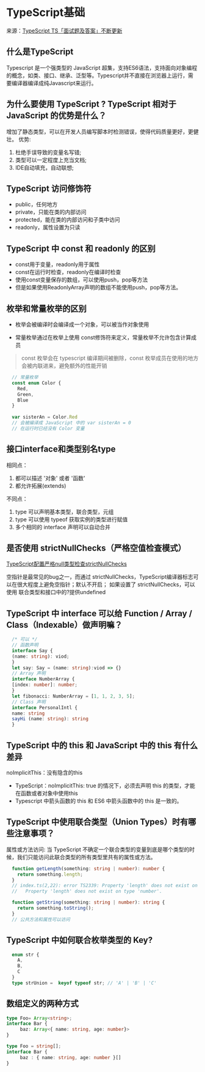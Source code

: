 # TypeScript基础

来源：[TypeScript TS「面试题及答案」不断更新](https://juejin.cn/post/6999985372440559624)

## 什么是TypeScript

Typescript 是一个强类型的 JavaScript 超集，支持ES6语法，支持面向对象编程的概念，如类、接口、继承、泛型等。Typescript并不直接在浏览器上运行，需要编译器编译成纯Javascript来运行。

## 为什么要使用 TypeScript ? TypeScript 相对于 JavaScript 的优势是什么？

增加了静态类型，可以在开发人员编写脚本时检测错误，使得代码质量更好，更健壮。
优势:

1. 杜绝手误导致的变量名写错;
2. 类型可以一定程度上充当文档;
3. IDE自动填充，自动联想;

## TypeScript 访问修饰符

- public，任何地方
- private，只能在类的内部访问
- protected，能在类的内部访问和子类中访问
- readonly，属性设置为只读

## TypeScript 中 const 和 readonly 的区别

- const用于变量，readonly用于属性
- const在运行时检查，readonly在编译时检查
- 使用const变量保存的数组，可以使用push，pop等方法
- 但是如果使用ReadonlyArray<type>声明的数组不能使用push，pop等方法。

## 枚举和常量枚举的区别

- 枚举会被编译时会编译成一个对象，可以被当作对象使用

- 常量枚举通过在枚举上使用 const修饰符来定义，常量枚举不允许包含计算成员

> const 枚举会在 typescript 编译期间被删除，const 枚举成员在使用的地方会被内联进来，避免额外的性能开销

```ts
  // 常量枚举 
  const enum Color { 
    Red, 
    Green, 
    Blue 
  } 
  
  var sisterAn = Color.Red 
  // 会被编译成 JavaScript 中的 var sisterAn = 0 
  // 在运行时已经没有 Color 变量 
```

## 接口interface和类型别名type

相同点：

1. 都可以描述 '对象' 或者 '函数'
2. 都允许拓展(extends)

不同点：

1. type 可以声明基本类型，联合类型，元组
2. type 可以使用 typeof 获取实例的类型进行赋值
3. 多个相同的 interface 声明可以自动合并

## 是否使用 strictNullChecks（严格空值检查模式）

[TypeScript配置严格null类型检查strictNullChecks](https://juejin.cn/post/7081624988423290888)

空指针是最常见的bug之一，而通过 strictNullChecks，TypeScript编译器标志可以在很大程度上避免空指针；默认不开启；
如果设置了 strictNullChecks，可以使用 联合类型和接口中的?提供undefined

## TypeScript 中 interface 可以给 Function / Array / Class（Indexable）做声明嘛？

```ts
  /* 可以 */
  // 函数声明
  interface Say {
  (name: string): viod;
  }
  let say: Say = (name: string):viod => {}
  // Array 声明
  interface NumberArray { 
  [index: number]: number; 
  } 
  let fibonacci: NumberArray = [1, 1, 2, 3, 5];
  // Class 声明
  interface PersonalIntl {
  name: string
  sayHi (name: string): string
  }
```

## TypeScript 中的 this 和 JavaScript 中的 this 有什么差异

noImplicitThis：没有隐含的this

- TypeScript：noImplicitThis: true 的情况下，必须去声明 this 的类型，才能在函数或者对象中使用this
- Typescript 中箭头函数的 this 和 ES6 中箭头函数中的 this 是一致的。

## TypeScript 中使用联合类型（Union Types）时有哪些注意事项？

属性或方法访问: 当 TypeScript 不确定一个联合类型的变量到底是哪个类型的时候，我们只能访问此联合类型的所有类型里共有的属性或方法。

```ts
  function getLength(something: string | number): number {
    return something.length;
  }
  // index.ts(2,22): error TS2339: Property 'length' does not exist on type >'string | number'.
  //   Property 'length' does not exist on type 'number'.

  function getString(something: string | number): string {
    return something.toString();
  }
  // 公共方法和属性可以访问
```

## TypeScript 中如何联合枚举类型的 Key?

```ts
  enum str {
    A,
    B,
    C
  }
  type strUnion =  keyof typeof str; // 'A' | 'B' | 'C'
```

## 数组定义的两种方式

```ts
type Foo= Array<string>;
interface Bar { 
     baz: Array<{ name: string, age: number}>
}

type Foo = string[];
interface Bar { 
     baz : { name: string, age: number }[] 
}

```

